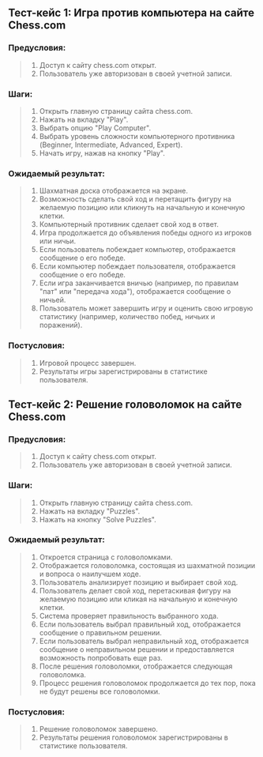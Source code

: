 ## Тест-кейс 1: Игра против компьютера на сайте Chess.com
### Предусловия:
> 1. Доступ к сайту chess.com открыт.
> 2. Пользователь уже авторизован в своей учетной записи.
### Шаги:
> 1. Открыть главную страницу сайта chess.com.
> 2. Нажать на вкладку "Play".
> 3. Выбрать опцию "Play Computer".
> 4. Выбрать уровень сложности компьютерного противника (Beginner, Intermediate, Advanced, Expert).
> 5. Начать игру, нажав на кнопку "Play".
### Ожидаемый результат:
> 1. Шахматная доска отображается на экране.
> 2. Возможность сделать свой ход и перетащить фигуру на желаемую позицию или кликнуть на начальную и конечную клетки.
> 3. Компьютерный противник сделает свой ход в ответ.
> 4. Игра продолжается до объявления победы одного из игроков или ничьи.
> 5. Если пользователь побеждает компьютер, отображается сообщение о его победе.
> 6. Если компьютер побеждает пользователя, отображается сообщение о его победе.
> 7. Если игра заканчивается вничью (например, по правилам "пат" или "передача хода"), отображается сообщение о ничьей.
> 8. Пользователь может завершить игру и оценить свою игровую статистику (например, количество побед, ничьих и поражений).
### Постусловия:
> 1. Игровой процесс завершен.
> 2. Результаты игры зарегистрированы в статистике пользователя.

## Тест-кейс 2: Решение головоломок на сайте Chess.com
### Предусловия:
> 1. Доступ к сайту chess.com открыт.
> 2. Пользователь уже авторизован в своей учетной записи.
### Шаги:
> 1. Открыть главную страницу сайта chess.com.
> 2. Нажать на вкладку "Puzzles".
> 3. Нажать на кнопку "Solve Puzzles".
### Ожидаемый результат:
> 1. Откроется страница с головоломками.
> 2. Отображается головоломка, состоящая из шахматной позиции и вопроса о наилучшем ходе.
> 3. Пользователь анализирует позицию и выбирает свой ход.
> 4. Пользователь делает свой ход, перетаскивая фигуру на желаемую позицию или кликая на начальную и конечную клетки.
> 5. Система проверяет правильность выбранного хода.
> 6. Если пользователь выбрал правильный ход, отображается сообщение о правильном решении.
> 7. Если пользователь выбрал неправильный ход, отображается сообщение о неправильном решении и предоставляется возможность попробовать еще раз.
> 8. После решения головоломки, отображается следующая головоломка.
> 9. Процесс решения головоломок продолжается до тех пор, пока не будут решены все головоломки.
### Постусловия:
> 1. Решение головоломок завершено.
> 2. Результаты решения головоломок зарегистрированы в статистике пользователя.
